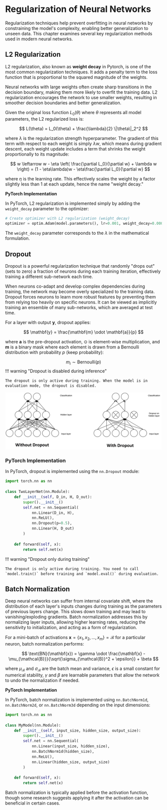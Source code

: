 # Regularization of Neural Networks

Regularization techniques help prevent overfitting in neural networks by constraining the model's complexity, enabling better generalization to unseen data. This chapter examines several key regularization methods used in modern neural networks.

## L2 Regularization

L2 regularization, also known as **weight decay** in Pytorch, is one of the most common regularization techniques. It adds a penalty term to the loss function that is proportional to the squared magnitude of the weights.


Neural networks with large weights often create sharp transitions in the decision boundary, making them more likely to overfit the training data. L2 regularization encourages the network to use smaller weights, resulting in smoother decision boundaries and better generalization.

Given the original loss function $L_0(\theta)$ where $\theta$ represents all model parameters, the L2 regularized loss is:

$$
L(\theta) = L_0(\theta) + \frac{\lambda}{2} \|\theta\|_2^2
$$

where $\lambda$ is the regularization strength hyperparameter. The gradient of this term with respect to each weight is simply $\lambda w$, which means during gradient descent, each weight update includes a term that shrinks the weight proportionally to its magnitude:

$$
w \leftarrow w - \eta \left( \frac{\partial L_0}{\partial w} + \lambda w \right) = (1 - \eta\lambda)w - \eta\frac{\partial L_0}{\partial w}
$$

where $\eta$ is the learning rate. This effectively scales the weight by a factor slightly less than 1 at each update, hence the name "weight decay."

**PyTorch Implementation**

In PyTorch, L2 regularization is implemented simply by adding the `weight_decay` parameter to the optimizer:

```python
# Create optimizer with L2 regularization (weight_decay)
optimizer = optim.Adam(model.parameters(), lr=0.001, weight_decay=0.0001)
```

The `weight_decay` parameter corresponds to the $\lambda$ in the mathematical formulation.

## Dropout

Dropout is a powerful regularization technique that randomly "drops out" (sets to zero) a fraction of neurons during each training iteration, effectively training a different sub-network each time.


When neurons co-adapt and develop complex dependencies during training, the network may become overly specialized to the training data. Dropout forces neurons to learn more robust features by preventing them from relying too heavily on specific neurons. It can be viewed as implicitly training an ensemble of many sub-networks, which are averaged at test time.


For a layer with output $\mathbf{y}$, dropout applies:

$$
\mathbf{y} = \frac{\mathbf{m} \odot \mathbf{a}}{p}
$$

where $\mathbf{a}$ is the pre-dropout activation, $\odot$ is element-wise multiplication, and $\mathbf{m}$ is a binary mask where each element is drawn from a Bernoulli distribution with probability $p$ (keep probability):

$$
m_i \sim \text{Bernoulli}(p)
$$
!!! warning "Dropout is disabled during inference"

    The dropout is only active during training. When the model is in evaluation mode, the dropout is disabled.


![Dropout](./nn.assets/dropout.jpg)

### PyTorch Implementation

In PyTorch, dropout is implemented using the `nn.Dropout` module:

```python
import torch.nn as nn

class TwoLayerNet(nn.Module):
    def __init__(self, D_in, H, D_out): 
        super().__init__()
        self.net = nn.Sequential(
            nn.Linear(D_in, H),
            nn.ReLU(),
            nn.Dropout(p=0.5),
            nn.Linear(H, D_out)
        )

    def forward(self, x): 
        return self.net(x)
```


!!! warning "Dropout only during training"

    The dropout is only active during training. You need to call `model.train()` before training and `model.eval()` during evaluation.


## Batch Normalization

Deep neural networks can suffer from internal covariate shift, where the distribution of each layer's inputs changes during training as the parameters of previous layers change. This slows down training and may lead to vanishing/exploding gradients. Batch normalization addresses this by normalizing layer inputs, allowing higher learning rates, reducing the sensitivity to initialization, and acting as a form of regularization.


For a mini-batch of activations $\mathbf{x} = \{x_1, x_2, ..., x_m\} = \mathcal{B}$ for a particular neuron, batch normalization performs:

$$
   \text{BN}(\mathbf{x}) = \gamma \odot \frac{\mathbf{x} - \mu_{\mathcal{B}}}{\sqrt{\sigma_{\mathcal{B}}^2 + \epsilon}} + \beta
$$

where $\mu_{\mathcal{B}}$ and $\sigma_{\mathcal{B}}$ are the batch mean and variance, $\epsilon$ is a small constant for numerical stability, $\gamma$ and $\beta$ are learnable parameters that allow the network to undo the normalization if needed.


**PyTorch Implementation**

In PyTorch, batch normalization is implemented using `nn.BatchNorm1d`, `nn.BatchNorm2d`, or `nn.BatchNorm3d` depending on the input dimensions:

```python
import torch.nn as nn

class MyModel(nn.Module):
    def __init__(self, input_size, hidden_size, output_size):
        super().__init__()
        self.net = nn.Sequential(
            nn.Linear(input_size, hidden_size),
            nn.BatchNorm1d(hidden_size),
            nn.ReLU(),
            nn.Linear(hidden_size, output_size)
        )
        
    def forward(self, x):
        return self.net(x)
```

Batch normalization is typically applied before the activation function, though some research suggests applying it after the activation can be beneficial in certain cases.

